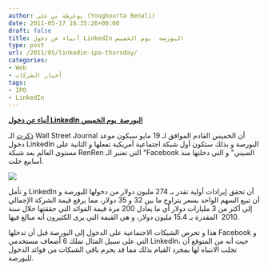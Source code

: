 ```yaml
---
author: يوغرطة بن علي (Youghourta Benali)
date: 2011-05-17 16:35:26+00:00
draft: false
title: أنباء عن دخول LinkedIn البورصة  يوم الخميس
type: post
url: /2011/05/linkedin-ipo-thursday/
categories:
- Web
- أخبار الشركات
tags:
- IPO
- LinkedIn
---
```


[**أنباء عن دخول LinkedIn البورصة  يوم الخميس**](http://www.it-scoop.com/2011/05/linkedin-ipo-thursday/)




[ذكرت](http://blogs.wsj.com/venturecapital/2011/05/16/linkedins-nyse-debut-scheduled-for-thursday/) الـ Wall Street Journal أن الخميس القادم الموافق لـ 19 مايو سيكون موعد دخول LinkedIn البورصة و بذلك ستكون أول شبكة اجتماعية أمريكية تفعلها و الثانية على مستوى العالم بعد شبكة RenRen التي تعتبر الـ "Facebook الصيني" و التي دخلتها منذ أسابيع خلت.




[![](http://www.it-scoop.com/wp-content/uploads/2011/05/linkedin-logo.jpg)
](http://www.it-scoop.com/2011/05/linkedin-ipo-thursday/)




و تأمل LinkedIn أن تحقق إيرادات أولية تقدر بـ 274 مليون دولار من دخولها للبورصة و أن تبيع السهم الواحد بسعر يتراوح ما بين 32 و 35 دولار، مما يرفع قيمة الشركة الإجمالي إلى أكثر من 3 مليارات دولار أي ما يعادل 200 مرة قيمة الفوائد التي حققتها خلال سنة 2010  المقدرة بـ 15.4 مليون دولار، و هي القيمة التي يرى الكثيرون أنه مبالغ فيها.




هذا و تحرص الشبكات الاجتماعية على الدخول إلى البورصة قبل أن تدخلها Facebook و التي على سبيل المثال تملك 6 أضعاف مستخدمي LinkedIn، حيث أنه من المتوقع أن تجلب الانتباه لها بمجرد القيام بذلك مما قد يحرم باقي الشبكات من فوائد الدخول للبورصة.



